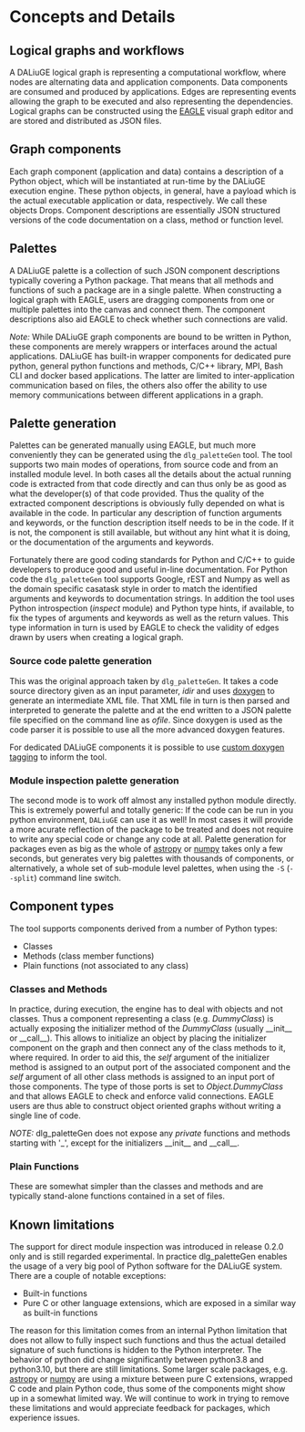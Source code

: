 # Concepts and Details

## Logical graphs and workflows
A DALiuGE logical graph is representing a computational workflow, where nodes are alternating data and application components. Data components are consumed and produced by applications. Edges are representing events allowing the graph to be executed and also representing the dependencies. Logical graphs can be constructed using the [EAGLE](https://eagle-dlg.readthedocs.io) visual graph editor and are stored and distributed as JSON files.

## Graph components
Each graph component (application and data) contains a description of a Python object, which will be instantiated at run-time by the DALiuGE execution engine. These python objects, in general, have a payload which is the actual executable application or data, respectively. We call these objects Drops. Component descriptions are essentially JSON structured versions of the code documentation on a class, method or function level.

## Palettes
A DALiuGE palette is a collection of such JSON component descriptions typically covering a Python package. That means that all methods and functions of such a package are in a single palette. When constructing a logical graph with EAGLE, users are dragging components from one or multiple palettes into the canvas and connect them. The component descriptions also aid EAGLE to check whether such connections are valid. 

*Note:* While DALiuGE graph components are bound to be written in Python, these components are merely wrappers or interfaces around the actual applications. DALiuGE has built-in wrapper components for dedicated pure python, general python functions and methods, C/C++ library, MPI, Bash CLI and docker based applications. The latter are limited to inter-application communication based on files, the others also offer the ability to use memory communications between different applications in a graph.

## Palette generation
Palettes can be generated manually using EAGLE, but much more conveniently they can be generated using the `dlg_paletteGen` tool. The tool supports two main modes of operations, from source code and from an installed module level. In both cases all the details about the actual running code is extracted from that code directly and can thus only be as good as what the developer(s) of that code provided. Thus the quality of the extracted component descriptions is obviously fully depended on what is available in the code. In particular any description of function arguments and keywords, or the function description itself needs to be in the code. If it is not, the component is still available, but without any hint what it is doing, or the documentation of the arguments and keywords.

Fortunately there are good coding standards for Python and C/C++ to guide developers to produce good and useful in-line documentation. For Python code the `dlg_paletteGen` tool supports Google, rEST and Numpy as well as the domain specific casatask style in order to match the identified arguments and keywords to documentation strings. In addition the tool uses Python introspection (*inspect* module) and Python type hints, if available, to fix the types of arguments and keywords as well as the return values. This type information in turn is used by EAGLE to check the validity of edges drawn by users when creating a logical graph. 


### Source code palette generation
This was the original approach taken by `dlg_paletteGen`. It takes a code source directory given as an input parameter, *idir* and uses [doxygen](https://doxygen.nl) to generate an intermediate XML file. That XML file in turn is then parsed and interpreted to generate the palette and at the end written to a JSON palette file specified on the command line as *ofile*. Since doxygen is used as the code parser it is possible to use all the more advanced doxygen features. 

For dedicated DALiuGE components it is possible to use [custom doxygen tagging](https://daliuge.readthedocs.io/en/latest/development/app_development/eagle_app_integration.html#component-doxygen-markup-guide) to inform the tool.

### Module inspection palette generation
The second mode is to work off almost any installed python module directly. This is extremely powerful and totally generic: If the code can be run in you python environment, `DALiuGE` can use it as well! In most cases it will provide a more acurate reflection of the package to be treated and does not require to write any special code or change any code at all. Palette generation for packages even as big as the whole of [astropy](https://www.astropy.org) or [numpy](https://numpy.org) takes only a few seconds, but generates very big palettes with thousands of components, or alternatively, a whole set of sub-module level palettes, when using the `-S` (`--split`) command line switch.

## Component types
The tool supports components derived from a number of Python types:

   * Classes
   * Methods (class member functions)
   * Plain functions (not associated to any class)

### Classes and Methods
In practice, during execution, the engine has to deal with objects and not classes. Thus a component representing a class (e.g. *DummyClass*) is actually exposing the initializer method of the *DummyClass* (usually \_\_init\_\_ or \_\_call\_\_). This allows to initialize an object by placing the initializer component on the graph and then connect any of the class methods to it, where required. In order to aid this, the *self* argument of the initializer method is assigned to an output port of the associated component and the *self* argument of all other class methods is assigned to an input port of those components. The type of those ports is set to *Object.DummyClass* and that allows EAGLE to check and enforce valid connections. EAGLE users are thus able to construct object oriented graphs without writing a single line of code. 

*NOTE:* dlg_paletteGen does not expose any *private* functions and methods starting with '\_', except for the initializers \_\_init\_\_ and \_\_call\_\_.

### Plain Functions
These are somewhat simpler than the classes and methods and are typically stand-alone functions contained in a set of files.

## Known limitations
The support for direct module inspection was introduced in release 0.2.0 only and is still regarded experimental. In practice dlg_paletteGen enables the usage of a very big pool of Python software for the DALiuGE system. There are a couple of notable exceptions:

  * Built-in functions
  * Pure C or other language extensions, which are exposed in a similar way as built-in functions

The reason for this limitation comes from an internal Python limitation that does not allow to fully inspect such functions and thus the actual detailed signature of such functions is hidden to the Python interpreter. The behavior of python did change significantly between python3.8 and python3.10, but there are still limitations. Some larger scale packages, e.g. [astropy](https://www.astropy.org) or [numpy](https://numpy.org) are using a mixture between pure C extensions, wrapped C code and plain Python code, thus some of the components might show up in a somewhat limited way. We will continue to work in trying to remove these limitations and would appreciate feedback for packages, which experience issues.